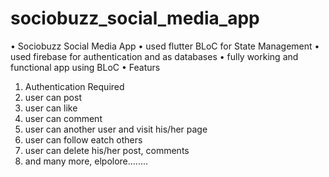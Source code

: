 # sociobuzz_social_media_app
• Sociobuzz Social Media App
• used flutter BLoC for State Management
• used firebase for authentication and as databases
• fully working and functional app using BLoC
• Featurs
 1. Authentication Required
 2. user can post
 3. user can like
 4. user can comment
 5. user can another user and visit his/her page
 6. user can follow eatch others
 7. user can delete his/her post, comments
 8. and many more, elpolore........

